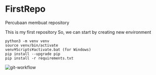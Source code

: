 # FirstRepo
Percubaan membuat repository

This is my first repository
So, we can start by creating new environment

```
python3 -m venv venv
source venv/bin/activate
venv¥Scripts¥activate.bat (for Windows)
pip install --upgrade pip
pip install -r requirements.txt
```
![git-workflow](https://github.com/Hulkim-Wise/FirstRepo/assets/169566090/4ac4bd50-fb0c-4ffc-b1ba-74278c5f6342)
